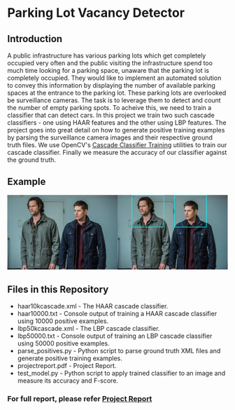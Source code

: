 # Parking Lot Vacancy Detector

## Introduction
A public infrastructure has various parking lots which get completely occupied very often and the public visiting the infrastructure spend too much time looking for a parking space, unaware that the parking lot is completely occupied. They would like to implement an automated solution to convey this information by displaying the number of available parking spaces at the entrance to the parking lot. These parking lots are overlooked be surveillance cameras. The task is to leverage them to detect and count the number of empty parking spots.
To acheive this, we need to train a classifier that can detect cars. In this project we train two such cascade classifiers - one using HAAR features and the other using LBP features. The project goes into great detail on how to generate positive training examples by parsing the surveillance camera images and their respective ground truth files. We use OpenCV's [Cascade Classifier Training](https://docs.opencv.org/2.4/doc/user_guide/ug_traincascade.html) utilities to train our cascade classifier. Finally we measure the accuracy of our classifier against the ground truth.

## Example
![Sample Example](https://github.com/csaiprashant/face_detection_cnn/blob/master/examples/d.png)
## Files in this Repository
- haar10kcascade.xml - The HAAR cascade classifier.
- haar10000.txt - Console output of training a HAAR cascade classifier using 10000 positive examples.
- lbp50kcascade.xml - The LBP cascade classifier.
- lbp50000.txt - Console output of training an LBP cascade classifier using 50000 positive examples.
- parse_positives.py - Python script to parse ground truth XML files and generate positive training examples.
- projectreport.pdf - Project Report.
- test_model.py - Python script to apply trained classifier to an image and measure its accuracy and F-score.

### For full report, please refer [Project Report](https://github.com/csaiprashant/academic_projects/blob/master/Parking%20Lot%20Vacancy%20Detector/projectreport.pdf)
